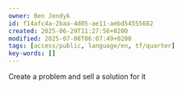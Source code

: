 ```yaml
---
owner: Ben Jendyk
id: f14afc4a-2baa-4d05-ae11-aebd54555682
created: 2025-06-29T11:27:56+0200
modified: 2025-07-08T06:07:49+0200
tags: [access/public, language/en, tf/quarter]
key-words: []
---
```


Create a problem and sell a solution for it 